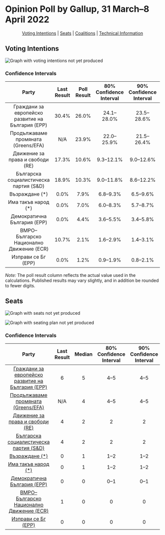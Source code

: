 # Opinion Poll by Gallup, 31 March–8 April 2022

<p align="center"><a href="#voting-intentions">Voting Intentions</a> | <a href="#seats">Seats</a> | <a href="#coalitions">Coalitions</a> | <a href="#technical-information">Technical Information</a></p>

## Voting Intentions

![Graph with voting intentions not yet produced](2022-04-08-Gallup.png "Voting Intentions")

### Confidence Intervals

| Party | Last Result | Poll Result | 80% Confidence Interval | 90% Confidence Interval | 95% Confidence Interval | 99% Confidence Interval |
|:-----:|:-----------:|:-----------:|:-----------------------:|:-----------------------:|:-----------------------:|:-----------------------:|
| Граждани за европейско развитие на България (EPP) | 30.4% | 26.0% | 24.1–28.0% |23.5–28.6% |23.0–29.1% |22.2–30.1% |
| Продължаваме промяната (Greens/EFA) | N/A | 23.9% | 22.0–25.9% |21.5–26.4% |21.0–26.9% |20.2–27.9% |
| Движение за права и свободи (RE) | 17.3% | 10.6% | 9.3–12.1% |9.0–12.6% |8.7–13.0% |8.1–13.7% |
| Българска социалистическа партия (S&D) | 18.9% | 10.3% | 9.0–11.8% |8.6–12.2% |8.4–12.5% |7.8–13.3% |
| Възраждане (*) | 0.0% | 7.9% | 6.8–9.3% |6.5–9.6% |6.2–10.0% |5.7–10.7% |
| Има такъв народ (*) | 0.0% | 7.0% | 6.0–8.3% |5.7–8.7% |5.5–9.0% |5.0–9.7% |
| Демократична България (EPP) | 0.0% | 4.4% | 3.6–5.5% |3.4–5.8% |3.2–6.1% |2.9–6.7% |
| ВМРО–Българско Национално Движение (ECR) | 10.7% | 2.1% | 1.6–2.9% |1.4–3.1% |1.3–3.4% |1.1–3.8% |
| Изправи се Бг (EPP) | 0.0% | 1.2% | 0.9–1.9% |0.8–2.1% |0.7–2.3% |0.5–2.6% |

*Note:* The poll result column reflects the actual value used in the calculations. Published results may vary slightly, and in addition be rounded to fewer digits.

## Seats

![Graph with seats not yet produced](2022-04-08-Gallup-seats.png "Seats")

![Graph with seating plan not yet produced](2022-04-08-Gallup-seating-plan.png "Seating Plan")

### Confidence Intervals

| Party | Last Result | Median | 80% Confidence Interval | 90% Confidence Interval | 95% Confidence Interval | 99% Confidence Interval |
|:-----:|:-----------:|:------:|:-----------------------:|:-----------------------:|:-----------------------:|:-----------------------:|
| <a href="#граждани-за-европейско-развитие-на-българия-(epp)">Граждани за европейско развитие на България (EPP)</a> | 6 | 5 | 4–5 |4–5 |4–6 |4–6 |
| <a href="#продължаваме-промяната-(greens/efa)">Продължаваме промяната (Greens/EFA)</a> | N/A | 4 | 4–5 |4–5 |4–5 |4–5 |
| <a href="#движение-за-права-и-свободи-(re)">Движение за права и свободи (RE)</a> | 4 | 2 | 2 |2 |2 |1–3 |
| <a href="#българска-социалистическа-партия-(s&d)">Българска социалистическа партия (S&D)</a> | 4 | 2 | 2 |2 |2 |1–2 |
| <a href="#възраждане-(*)">Възраждане (*)</a> | 0 | 1 | 1–2 |1–2 |1–2 |1–2 |
| <a href="#има-такъв-народ-(*)">Има такъв народ (*)</a> | 0 | 1 | 1–2 |1–2 |1–2 |1–2 |
| <a href="#демократична-българия-(epp)">Демократична България (EPP)</a> | 0 | 0 | 0–1 |0–1 |0–1 |0–1 |
| <a href="#вмро–българско-национално-движение-(ecr)">ВМРО–Българско Национално Движение (ECR)</a> | 1 | 0 | 0 |0 |0 |0 |
| <a href="#изправи-се-бг-(epp)">Изправи се Бг (EPP)</a> | 0 | 0 | 0 |0 |0 |0 |

